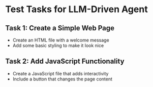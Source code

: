 # Test Tasks for LLM-Driven Agent

## Task 1: Create a Simple Web Page
- Create an HTML file with a welcome message
- Add some basic styling to make it look nice

## Task 2: Add JavaScript Functionality  
- Create a JavaScript file that adds interactivity
- Include a button that changes the page content
